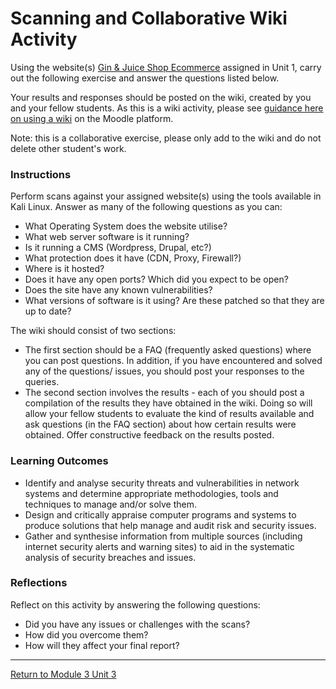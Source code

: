 # Scanning and Collaborative Wiki Activity

Using the website(s) [Gin & Juice Shop Ecommerce](https://ginandjuice.shop/) assigned in Unit 1, carry out the following exercise and answer the questions listed below.

Your results and responses should be posted on the wiki, created by you and your fellow students. As this is a wiki activity, please see [guidance here on using a wiki](https://docs.moodle.org/38/en/Wiki_activity) on the Moodle platform.

Note: this is a collaborative exercise, please only add to the wiki and do not delete other student's work.

### Instructions
Perform scans against your assigned website(s) using the tools available in Kali Linux. Answer as many of the following questions as you can:
 - What Operating System does the website utilise?
 - What web server software is it running?
 - Is it running a CMS (Wordpress, Drupal, etc?)
 - What protection does it have (CDN, Proxy, Firewall?)
 - Where is it hosted?
 - Does it have any open ports? Which did you expect to be open?
 - Does the site have any known vulnerabilities?
 - What versions of software is it using? Are these patched so that they are up to date?

The wiki should consist of two sections:
 - The first section should be a FAQ (frequently asked questions) where you can post questions. In addition, if you have encountered and solved any of the questions/ issues, you should post your responses to the queries.
 - The second section involves the results - each of you should post a compilation of the results they have obtained in the wiki. Doing so will allow your fellow students to evaluate the kind of results available and ask questions (in the FAQ section) about how certain results were obtained. Offer constructive feedback on the results posted.

### Learning Outcomes
 - Identify and analyse security threats and vulnerabilities in network systems and determine appropriate methodologies, tools and techniques to manage and/or solve them.
 - Design and critically appraise computer programs and systems to produce solutions that help manage and audit risk and security issues.
 - Gather and synthesise information from multiple sources (including internet security alerts and warning sites) to aid in the systematic analysis of security breaches and issues.

### Reflections
Reflect on this activity by answering the following questions:
 - Did you have any issues or challenges with the scans?
 - How did you overcome them?
 - How will they affect your final report?

---

[Return to Module 3 Unit 3](NS_Unit03.md)
